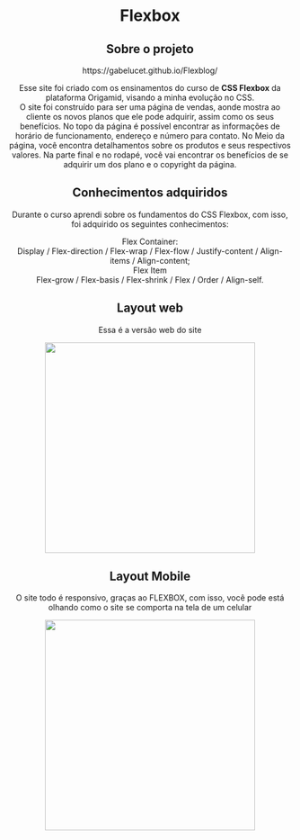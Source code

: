 <h1 align="center">Flexbox</h1>

<h2 align="center">Sobre o projeto</h2>

<p align="center">https://gabelucet.github.io/Flexblog/</p>

<p align="center">Esse site foi criado com os ensinamentos do curso de <strong>CSS Flexbox</strong> da plataforma Origamid, visando a minha evolução no CSS.<br>
O site foi construído para ser uma página de vendas, aonde mostra ao cliente os novos planos que ele pode adquirir, assim como os seus benefícios. No topo da página é possível encontrar as informações de horário de funcionamento, endereço e número para contato. No Meio da página, você encontra detalhamentos sobre os produtos e seus respectivos valores. Na parte final e no rodapé, você vai encontrar os benefícios de se adquirir um dos plano e o copyright da página.</p>

<h2 align="center">Conhecimentos adquiridos</h2>
<p align="center"> Durante o curso aprendi sobre os fundamentos do CSS Flexbox, com isso, foi adquirido os seguintes conhecimentos:</p>  
<div align="center">
<dl>
  <dt>Flex Container:</dt>
Display / Flex-direction / Flex-wrap / Flex-flow / Justify-content / Align-items / Align-content;
  <dt>Flex Item</dt>
Flex-grow / Flex-basis / Flex-shrink / Flex / Order / Align-self.
<dl>

<h2 align="center"> Layout web</h2>
<p align="center">Essa é a versão web do site</p>
<div align="center">
  <img src="assets/layout_web.gif" height ="374px">
</div>
<h2 align="center">Layout Mobile</h2>
<p align="center">O site todo é responsivo, graças ao FLEXBOX, com isso, você pode está olhando como o site se comporta na tela de um celular</p>
  <div align="center">
  <img src="assets/layout_cel.gif" height ="374px">
  </div>
